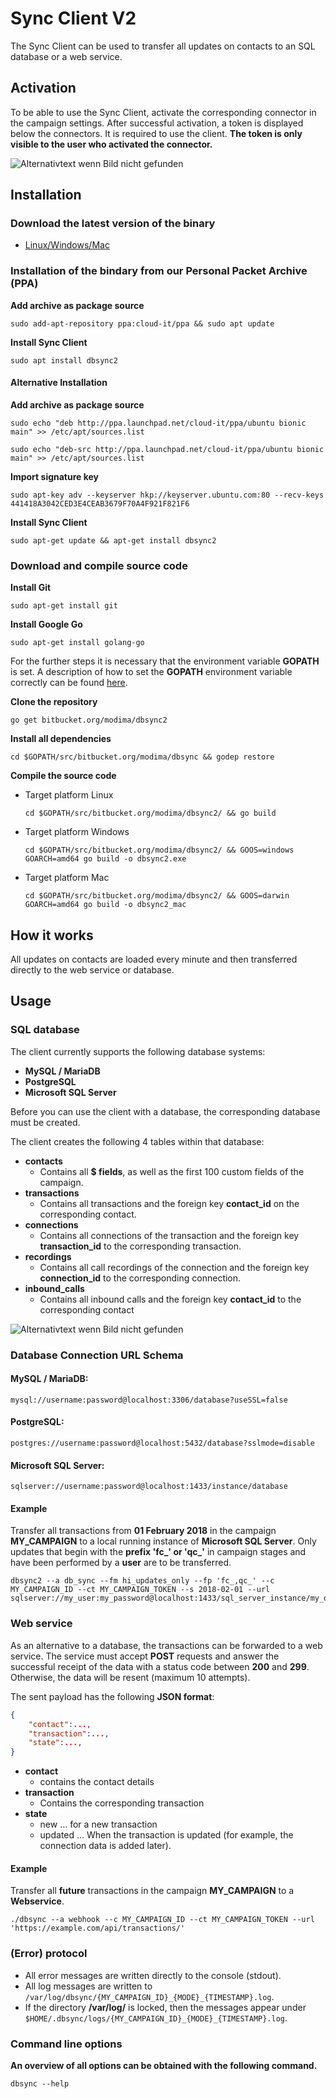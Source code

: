 # Sync Client V2

The Sync Client can be used to transfer all updates on contacts to an SQL database or a web service.

## Activation

To be able to use the Sync Client, activate the corresponding connector in the campaign settings.
After successful activation, a token is displayed below the connectors. It is required to use the client.
**The token is only visible to the user who activated the connector.**

![Alternativtext wenn Bild nicht gefunden](images/dbsync1.png)

## Installation

### Download the latest version of the binary
* [Linux/Windows/Mac](https://bitbucket.org/modima/dbsync2/downloads/)

### Installation of the bindary from our Personal Packet Archive (PPA)

**Add archive as package source**

```shell
sudo add-apt-repository ppa:cloud-it/ppa && sudo apt update
```

**Install Sync Client**

```shell
sudo apt install dbsync2
```

#### Alternative Installation

**Add archive as package source**

```shell
sudo echo "deb http://ppa.launchpad.net/cloud-it/ppa/ubuntu bionic main" >> /etc/apt/sources.list
```
```shell
sudo echo "deb-src http://ppa.launchpad.net/cloud-it/ppa/ubuntu bionic main" >> /etc/apt/sources.list
```

**Import signature key**

```shell
sudo apt-key adv --keyserver hkp://keyserver.ubuntu.com:80 --recv-keys 441418A3042CED3E4CEAB3679F70A4F921F821F6
```

**Install Sync Client**

```shell
sudo apt-get update && apt-get install dbsync2
```

### Download and compile source code

**Install Git**

```shell
sudo apt-get install git
```

**Install Google Go**

```shell
sudo apt-get install golang-go
```

For the further steps it is necessary that the environment variable **GOPATH** is set.
A description of how to set the **GOPATH** environment variable correctly can be found [here](https://golang.org/doc/code.html#GOPATH).

**Clone the repository**

```shell
go get bitbucket.org/modima/dbsync2
```

**Install all dependencies**
```shell
cd $GOPATH/src/bitbucket.org/modima/dbsync && godep restore
```

**Compile the source code**

* Target platform Linux
    ```shell
    cd $GOPATH/src/bitbucket.org/modima/dbsync2/ && go build
    ```

* Target platform Windows
    ```shell
    cd $GOPATH/src/bitbucket.org/modima/dbsync2/ && GOOS=windows GOARCH=amd64 go build -o dbsync2.exe
    ```

* Target platform Mac
    ```shell
    cd $GOPATH/src/bitbucket.org/modima/dbsync2/ && GOOS=darwin GOARCH=amd64 go build -o dbsync2_mac
    ```

## How it works

All updates on contacts are loaded every minute and then transferred directly to the web service or database.

## Usage

### SQL database

The client currently supports the following database systems:

- **MySQL / MariaDB**
- **PostgreSQL**
- **Microsoft SQL Server**

Before you can use the client with a database, the corresponding database must be created.

The client creates the following 4 tables within that database:

- **contacts**
    - Contains all **$ fields**, as well as the first 100 custom fields of the campaign.
- **transactions**
    - Contains all transactions and the foreign key **contact_id** on the corresponding contact.
- **connections**
    - Contains all connections of the transaction and the foreign key **transaction_id** to the corresponding transaction.
- **recordings**
    - Contains all call recordings of the connection and the foreign key **connection_id** to the corresponding connection.
- **inbound_calls**
    - Contains all inbound calls and the foreign key **contact_id** to the corresponding contact

![Alternativtext wenn Bild nicht gefunden](images/dbsync2.png)

### Database Connection URL Schema
#### MySQL / MariaDB:
```shell
mysql://username:password@localhost:3306/database?useSSL=false
```
#### PostgreSQL:
```shell
postgres://username:password@localhost:5432/database?sslmode=disable
```
#### Microsoft SQL Server:
```shell
sqlserver://username:password@localhost:1433/instance/database
```

#### Example

Transfer all transactions from **01 February 2018** in the campaign **MY_CAMPAIGN** to a local running instance of **Microsoft SQL Server**. Only updates that begin with the **prefix 'fc_' or 'qc_'** in campaign stages and have been performed by a **user** are to be transferred.

```shell
dbsync2 --a db_sync --fm hi_updates_only --fp 'fc_,qc_' --c MY_CAMPAIGN_ID --ct MY_CAMPAIGN_TOKEN --s 2018-02-01 --url sqlserver://my_user:my_password@localhost:1433/sql_server_instance/my_database
```

### Web service

As an alternative to a database, the transactions can be forwarded to a web service.
The service must accept **POST** requests and answer the successful receipt of the data with a status code between **200** and **299**. Otherwise, the data will be resent (maximum 10 attempts).

The sent payload has the following **JSON format**:
```json
{
    "contact":...,      
    "transaction":...,  
    "state":...,
}
```

- **contact**
    - contains the contact details
- **transaction**
    - Contains the corresponding transaction
- **state**
    - new ... for a new transaction
    - updated ... When the transaction is updated (for example, the connection data is added later).

#### Example

Transfer all **future** transactions in the campaign **MY_CAMPAIGN** to a **Webservice**.

```shell
./dbsync --a webhook --c MY_CAMPAIGN_ID --ct MY_CAMPAIGN_TOKEN --url 'https://example.com/api/transactions/'
```

### (Error) protocol

- All error messages are written directly to the console (stdout).
- All log messages are written to ```/var/log/dbsync/{MY_CAMPAIGN_ID}_{MODE}_{TIMESTAMP}.log```.
- If the directory **/var/log/** is locked, then the messages appear under ```$HOME/.dbsync/logs/{MY_CAMPAIGN_ID}_{MODE}_{TIMESTAMP}.log```.

### Command line options

**An overview of all options can be obtained with the following command.**

```shell
dbsync --help
```